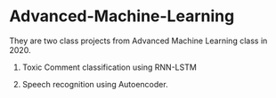 # Advanced-Machine-Learning

They are two class projects from Advanced Machine Learning class in 2020.

1. Toxic Comment classification using RNN-LSTM

2. Speech recognition using Autoencoder.
